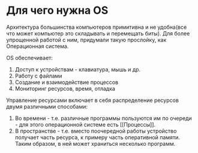 # Для чего нужна OS
Архитектура большинства компьютеров примитивна и не удобна(все что может компьютер это складывать и перемещать биты). Для более упрощенной работой с ним, придумали такую прослойку, как Операционная система. 

OS обеспечивает:
1. Доступ к устройствам - клавиатура, мышь и др.
2. Работу с файлами
3. Создание и взаимодействие процессов
4. Мониторинг ресурсов, время, отладка

Управление ресурсами включает в себя распределение ресурсов двумя различными способами:
1. Во времени - т.е. различные программы пользуются им по очереди - для этого операционной системе есть [[Процессы]].
2. В пространстве - т.е. вместо поочередной работы устройство получает часть ресурса, к примеру часть оперативной памяти. Таким образом, в ней может храниться несколько программ.